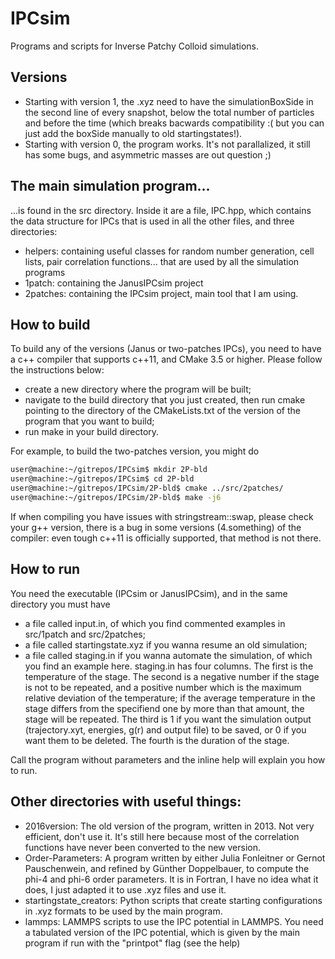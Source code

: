 # IPCsim
Programs and scripts for Inverse Patchy Colloid simulations.

## Versions
* Starting with version 1, the .xyz need to have the simulationBoxSide in the second line of every snapshot, below the total number of particles and before the time (which breaks bacwards compatibility :( but you can just add the boxSide manually to old startingstates!).
* Starting with version 0, the program works. It's not parallalized, it still has some bugs, and asymmetric masses are out question ;)



## The main simulation program...
...is found in the src directory. Inside it are a file, IPC.hpp, which contains the data structure for IPCs that is used in all the other files, and three directories:
* helpers: containing useful classes for random number generation, cell lists, pair correlation functions... that are used by all the simulation programs
* 1patch: containing the JanusIPCsim project
* 2patches: containing the IPCsim project, main tool that I am using.



## How to build
To build any of the versions (Janus or two-patches IPCs), you need to have a c++ compiler that supports c++11, and CMake 3.5 or higher. Please follow the instructions below:
* create a new directory where the program will be built;
* navigate to the build directory that you just created, then run cmake pointing to the directory of the CMakeLists.txt of the version of the program that you want to build;
* run make in your build directory.

For example, to build the two-patches version, you might do
```bash
user@machine:~/gitrepos/IPCsim$ mkdir 2P-bld
user@machine:~/gitrepos/IPCsim$ cd 2P-bld
user@machine:~/gitrepos/IPCsim/2P-bld$ cmake ../src/2patches/
user@machine:~/gitrepos/IPCsim/2P-bld$ make -j6
```
If when compiling you have issues with stringstream::swap, please check your g++ version, there is a bug in some versions (4.something) of the compiler: even tough c++11 is officially supported, that method is not there.



## How to run
You need the executable (IPCsim or JanusIPCsim), and in the same directory you must have
* a file called input.in, of which you find commented examples in src/1patch and src/2patches;
* a file called startingstate.xyz if you wanna resume an old simulation;
* a file called staging.in if you wanna automate the simulation, of which you find an example here.
staging.in has four columns.
The first is the temperature of the stage.
The second is a negative number if the stage is not to be repeated, and a positive number which is the maximum relative deviation of the temperature; if the average temperature in the stage differs from the specifiend one by more than that amount, the stage will be repeated.
The third is 1 if you want the simulation output (trajectory.xyt, energies, g(r) and output file) to be saved, or 0 if you want them to be deleted.
The fourth is the duration of the stage.

Call the program without parameters and the inline help will explain you how to run.



## Other directories with useful things:
* 2016version:
   The old version of the program, written in 2013. Not very efficient, don't use it. It's still here because most of the correlation functions have never been converted to the new version.
* Order-Parameters:
   A program written by either Julia Fonleitner or Gernot Pauschenwein, and refined by Günther Doppelbauer, to compute the phi-4 and phi-6 order parameters. It is in Fortran, I have no idea what it does, I just adapted it to use .xyz files and use it.
* startingstate_creators:
   Python scripts that create starting configurations in .xyz formats to be used by the main program.
* lammps:
   LAMMPS scripts to use the IPC potential in LAMMPS. You need a tabulated version of the IPC potential, which is given by the main program if run with the "printpot" flag (see the help)
